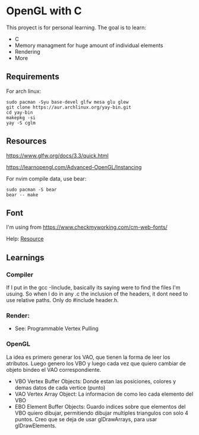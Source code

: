 # OpenGL with C

This proyect is for personal learning.
The goal is to learn:
  - C
  - Memory managment for huge amount of individual elements
  - Rendering
  - More

## Requirements

For arch linux:
```
sudo pacman -Syu base-devel glfw mesa glu glew
git clone https://aur.archlinux.org/yay-bin.git
cd yay-bin
makepkg -si
yay -S cglm
```

## Resources

https://www.glfw.org/docs/3.3/quick.html

https://learnopengl.com/Advanced-OpenGL/Instancing

For nvim compile data, use bear:
```
sudo pacman -S bear
bear -- make
```


## Font

I'm using from https://www.checkmyworking.com/cm-web-fonts/

Help: [Resource](https://dev.to/shreyaspranav/how-to-render-truetype-fonts-in-opengl-using-stbtruetypeh-1p5k)


## Learnings

### Compiler

If I put in the gcc -Iinclude, basically its saying were to find the files I'm usuing.
So when I do in any .c the inclusion of the headers, it dont need to use relative paths.
Only do #include header.h.


### Render:

- See:  Programmable Vertex Pulling

### OpenGL

La idea es primero generar los VAO, que tienen la forma de leer los atributos.
Luego genero los VBO y luego cada vez que quiero cambiar de objeto bindeo el VAO correspondiente.

- VBO Vertex Buffer Objects: Donde estan las posiciones, colores y demas datos de cada vertice (punto)
- VAO Vertex Array Object: La informacion de como leo cada elemento del VBO
- EBO Element Buffer Objects: Guardo indices sobre que elementos del VBO quiero dibujar, permitiendo dibujar multiples triangulos con solo 4 puntos.
Creo que se deja de usar glDrawArrays, para usar glDrawElements.
